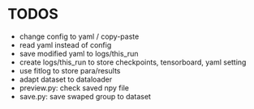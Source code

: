 # TODOS
- change config to yaml / copy-paste
- read yaml instead of config
- save modified yaml to logs/this_run
- create logs/this_run to store checkpoints, tensorboard, yaml setting 
- use fitlog to store para/results
- adapt dataset to dataloader
- preview.py: check saved npy file 
- save.py: save swaped group to dataset
